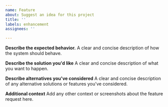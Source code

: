 ```yaml
---
name: Feature
about: Suggest an idea for this project
title: ''
labels: enhancement
assignees: ''

---
```


**Describe the expected behavior.**
A clear and concise description of how the system should behave.

**Describe the solution you'd like**
A clear and concise description of what you want to happen.

**Describe alternatives you've considered**
A clear and concise description of any alternative solutions or features you've considered.

**Additional context**
Add any other context or screenshots about the feature request here.
